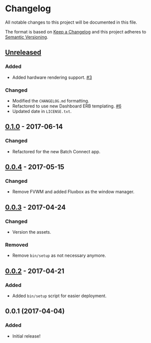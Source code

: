 # Changelog
All notable changes to this project will be documented in this file.

The format is based on [Keep a Changelog](http://keepachangelog.com/en/1.0.0/)
and this project adheres to [Semantic Versioning](http://semver.org/spec/v2.0.0.html).

## [Unreleased]
### Added
- Added hardware rendering support.
  [#3](https://github.com/OSC/bc_osc_matlab/issues/3)

### Changed
- Modified the `CHANGELOG.md` formatting.
- Refactored to use new Dashboard ERB templating.
  [#6](https://github.com/OSC/bc_osc_matlab/issues/6)
- Updated date in `LICENSE.txt`.

## [0.1.0] - 2017-06-14
### Changed
- Refactored for the new Batch Connect app.

## [0.0.4] - 2017-05-15
### Changed
- Remove FVWM and added Fluxbox as the window manager.

## [0.0.3] - 2017-04-24
### Changed
- Version the assets.

### Removed
- Remove `bin/setup` as not necessary anymore.

## [0.0.2] - 2017-04-21
### Added
- Added `bin/setup` script for easier deployment.

## 0.0.1 (2017-04-04)
### Added
- Initial release!

[Unreleased]: https://github.com/OSC/bc_osc_matlab/compare/v0.1.0...HEAD
[0.1.0]: https://github.com/OSC/bc_osc_matlab/compare/v0.0.4...v0.1.0
[0.0.4]: https://github.com/OSC/bc_osc_matlab/compare/v0.0.3...v0.0.4
[0.0.3]: https://github.com/OSC/bc_osc_matlab/compare/v0.0.2...v0.0.3
[0.0.2]: https://github.com/OSC/bc_osc_matlab/compare/v0.0.1...v0.0.2
